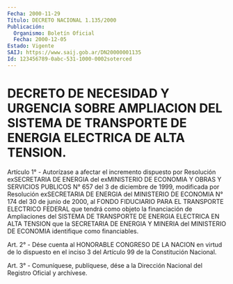 ```yaml
---
Fecha: 2000-11-29
Título: DECRETO NACIONAL 1.135/2000
Publicación:
  Organismo: Boletín Oficial
  Fecha: 2000-12-05
Estado: Vigente
SAIJ: https://www.saij.gob.ar/DN20000001135
Id: 123456789-0abc-531-1000-0002soterced
---
```

# DECRETO DE NECESIDAD Y URGENCIA SOBRE AMPLIACION DEL SISTEMA DE TRANSPORTE DE ENERGIA ELECTRICA DE ALTA TENSION.

<a id="1"></a>
Artículo  1° - Autorízase a afectar  el  incremento  dispuesto  por Resolución  exSECRETARIA  DE ENERGIA del exMINISTERIO DE ECONOMIA Y OBRAS Y SERVICIOS PUBLICOS  N°  657  del  3  de  diciembre de 1999, modificada por Resolución exSECRETARIA DE ENERGIA del MINISTERIO DE ECONOMIA N° 174 del 30 de junio de 2000, al FONDO  FIDUCIARIO  PARA EL    TRANSPORTE  ELECTRICO  FEDERAL  que  tendrá  como  objeto  la financiación  de  Ampliaciones del SISTEMA DE TRANSPORTE DE ENERGIA ELECTRICA EN ALTA TENSION  que  la  SECRETARIA DE ENERGIA Y MINERIA del   MINISTERIO  DE  ECONOMIA  identifique  como  financiables.

<a id="2"></a>
Art. 2° - Dése cuenta al HONORABLE CONGRESO  DE LA NACION en virtud de lo dispuesto en el inciso 3 del Artículo 99  de  la Constitución Nacional.

<a id="3"></a>
Art. 3° - Comuníquese, publíquese, dése a la Dirección Nacional del Registro Oficial y archívese.